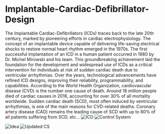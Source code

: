 # Implantable-Cardiac-Defibrillator-Design

The Implantable Cardiac-Defibrillators (ICDs) traces back to the late 20th century, marked by pioneering 
efforts in cardiac electrophysiology. The concept of an implantable device capable of delivering life-saving 
electrical shocks to restore normal heart rhythm emerged in the 1970s. The first successful implantation 
of an ICD in a human patient occurred in 1980 by Dr. Michel Mirowski and his team. This groundbreaking 
achievement laid the foundation for the development and widespread use of ICDs as a critical intervention 
for individuals at risk of sudden cardiac death due to ventricular arrhythmias. Over the years, technological 
advancements have refined ICD designs, improving their reliability, programmability, and capabilities.
According to the World Health Organization, cardiovascular disease (CVD) is the number one cause of 
death. Around 18 million people died of cardiac causes in 2016, accounting for over 30% of all mortality 
worldwide. Sudden cardiac death (SCD), most often induced by ventricular arrhythmias, is one of the main 
reasons for CVD-related deaths. Coronary artery disease (CAD) remains the leading cause of SCD with up 
to 80% of all patients suffering from SCD. etc...
![ICD](https://github.com/afshan-ahamad/Implantable-Cardiac-Defibrillator-Design-/assets/104277153/8cf72b40-b126-4e08-a69a-9bfb11480217)
![Control System](https://github.com/afshan-ahamad/Implantable-Cardiac-Defibrillator-Design-/assets/104277153/68dddc6e-6495-40d4-a899-652ca7bc738e)

![Idea](https://github.com/afshan-ahamad/Implantable-Cardiac-Defibrillator-Design-/assets/104277153/1d7369de-b081-40ef-9c63-881196ae9414)
![Updated CS](https://github.com/afshan-ahamad/Implantable-Cardiac-Defibrillator-Design-/assets/104277153/2c9c41db-dca3-453b-82ca-047bf7c8f090)
